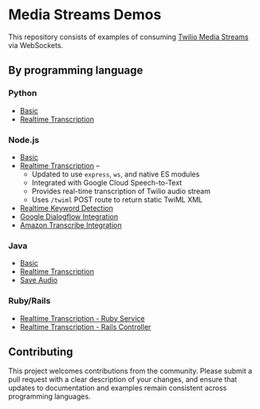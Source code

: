 # Media Streams Demos

This repository consists of examples of consuming [Twilio Media Streams](https://www.twilio.com/docs/voice/tutorials/consume-real-time-media-stream-using-websockets-python-and-flask) via WebSockets.

## By programming language

### Python

* [Basic](python/basic/README.md)
* [Realtime Transcription](python/realtime-transcriptions/README.md)

### Node.js

* [Basic](node/basic/README.md)
* [Realtime Transcription](node/realtime-transcriptions/README.md) –
  - Updated to use `express`, `ws`, and native ES modules
  - Integrated with Google Cloud Speech-to-Text
  - Provides real-time transcription of Twilio audio stream
  - Uses `/twiml` POST route to return static TwiML XML
* [Realtime Keyword Detection](node/keyword-detection/README.md)
* [Google Dialogflow Integration](node/dialogflow-integration)
* [Amazon Transcribe Integration](https://github.com/TwilioDevEd/talkin-cedric)

### Java

* [Basic](java/basic/README.md)
* [Realtime Transcription](java/realtime-transcriptions/README.md)
* [Save Audio](java/save-audio/README.md)

### Ruby/Rails

* [Realtime Transcription - Ruby Service](ruby/standalone-ruby/README.md)
* [Realtime Transcription - Rails Controller](ruby/rails-controller/README.md)

## Contributing

This project welcomes contributions from the community. Please submit a pull request with a clear description of your changes, and ensure that updates to documentation and examples remain consistent across programming languages.

